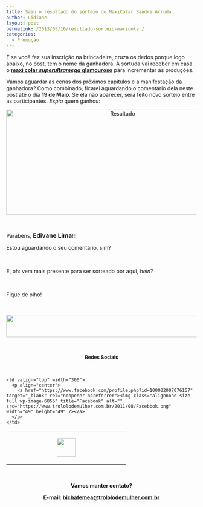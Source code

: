 ```yaml
---
title: Saiu o resultado do sorteio do MaxiColar Sandra Arruda…
author: Lidiane
layout: post
permalink: /2013/05/16/resultado-sorteio-maxicolar/
categories:
  - Promoção
---
```

E se você fez sua inscrição na brincadeira, cruza os dedos porque logo abaixo, no post, tem o nome da ganhadora. A sortuda vai receber em casa o [**maxi colar _superultramega_ glamouroso**](http://www.trololodemulher.com.br/2013/05/07/sorteio-maxi-colar/) para incrementar as produções.

Vamos aguardar as cenas dos próximos capítulos e a manifestação da ganhadora? Como combinado, ficarei aguardando o comentário dela neste post até o dia **19 de Maio**. Se ela não aparecer, será feito novo sorteio entre as participantes. _Espia_ quem ganhou:

<!--more-->

<p align="center">
  <a href="https://www.trololodemulher.com.br/2013/05/Resultado.png"><img class="alignnone size-full wp-image-9461" alt="Resultado" src="https://www.trololodemulher.com.br/2013/05/Resultado.png" width="600" height="278" /></a>
</p>

&nbsp;

Parabéns, **<span style="font-size: medium;">Edivane Lima</span>**!!!

Estou aguardando o seu comentário, sim?

&nbsp;

E, oh: vem mais presente para ser sorteado por aqui, _hein_?

&nbsp;

Fique de olho!

&nbsp;

<p align="center">
  <a href="http://feedburner.google.com/fb/a/mailverify?uri=blogbichafemea&loc=pt_BR" target="_blank" rel="noopener noreferrer"><img class="alignnone size-full wp-image-8451" title="Assine o Bicha Fêmea grátis!" alt="" src="https://www.trololodemulher.com.br/2012/01/rodapé.png" width="600" height="59" /></a>
</p>

&nbsp;

<p align="center">
  <strong><span style="font-size: small;">Redes Sociais</span></strong>
</p>

&nbsp;

<table width="600" border="0" cellspacing="0" cellpadding="2">
  <tr>
    <td valign="top" width="300">
      <p align="center">
        <a href="https://twitter.com/#%21/bichafemea" target="_blank" rel="noopener noreferrer"><img class="alignnone size-full wp-image-6857" title="Twitter" alt="" src="https://www.trololodemulher.com.br/2011/08/Twitter.png" width="49" height="49" /></a>
      </p>
    </td>
    
    <td valign="top" width="300">
      <p align="center">
        <a href="https://www.facebook.com/profile.php?id=100002007076157" target="_blank" rel="noopener noreferrer"><img class="alignnone size-full wp-image-6855" title="Facebook" alt="" src="https://www.trololodemulher.com.br/2011/08/Facebbok.png" width="49" height="49" /></a>
      </p>
    </td>
  </tr>
</table>

&nbsp;

<p align="center">
  <strong>Vamos manter contato?</strong>
</p>

<p align="center">
  <strong>E-mail: <a href="mailto:bichafemea@trololodemulher.com.br">bichafemea@trololodemulher.com.br</a></strong>
</p>

<p align="center">